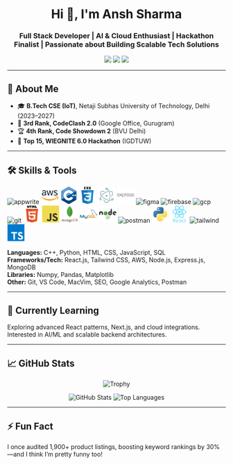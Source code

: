 <h1 align="center">Hi 👋, I'm Ansh Sharma</h1>
<h3 align="center">Full Stack Developer | AI & Cloud Enthusiast | Hackathon Finalist | Passionate about Building Scalable Tech Solutions</h3>

<p align="center">
  <a href="https://linkedin.com/in/ansh-sharma-36a936143" style="text-decoration:none">
    <img src="https://img.shields.io/badge/LinkedIn-blue?logo=linkedin&logoColor=white" />
  </a>
  <a href="https://leetcode.com/ansh7s" style="text-decoration:none">
    <img src="https://img.shields.io/badge/LeetCode-orange?logo=leetcode&logoColor=white" />
  </a>
  <a href="mailto:anshismyname47@gmail.com" style="text-decoration:none">
    <img src="https://img.shields.io/badge/Email-anshismyname47@gmail.com-red?logo=gmail&logoColor=white" />
  </a>
</p>

---

## 🚀 About Me

- 🎓 **B.Tech CSE (IoT)**, Netaji Subhas University of Technology, Delhi (2023–2027)
- 🏅 **3rd Rank, CodeClash 2.0** (Google Office, Gurugram)
- 🏆 **4th Rank, Code Showdown 2** (BVU Delhi)
- 🏅 **Top 15, WIEGNITE 6.0 Hackathon** (IGDTUW)

---

## 🛠️ Skills & Tools

<p align="left">
  <img src="https://www.vectorlogo.zone/logos/appwriteio/appwriteio-icon.svg" alt="appwrite" width="40" height="40"/>
  <img src="https://raw.githubusercontent.com/devicons/devicon/master/icons/amazonwebservices/amazonwebservices-original-wordmark.svg" alt="aws" width="40" height="40"/>
  <img src="https://raw.githubusercontent.com/devicons/devicon/master/icons/cplusplus/cplusplus-original.svg" alt="cplusplus" width="40" height="40"/>
  <img src="https://raw.githubusercontent.com/devicons/devicon/master/icons/css3/css3-original-wordmark.svg" alt="css3" width="40" height="40"/>
  <img src="https://raw.githubusercontent.com/devicons/devicon/master/icons/electron/electron-original.svg" alt="electron" width="40" height="40"/>
  <img src="https://raw.githubusercontent.com/devicons/devicon/master/icons/express/express-original-wordmark.svg" alt="express" width="40" height="40"/>
  <img src="https://www.vectorlogo.zone/logos/figma/figma-icon.svg" alt="figma" width="40" height="40"/>
  <img src="https://www.vectorlogo.zone/logos/firebase/firebase-icon.svg" alt="firebase" width="40" height="40"/>
  <img src="https://www.vectorlogo.zone/logos/google_cloud/google_cloud-icon.svg" alt="gcp" width="40" height="40"/>
  <img src="https://www.vectorlogo.zone/logos/git-scm/git-scm-icon.svg" alt="git" width="40" height="40"/>
  <img src="https://raw.githubusercontent.com/devicons/devicon/master/icons/html5/html5-original-wordmark.svg" alt="html5" width="40" height="40"/>
  <img src="https://raw.githubusercontent.com/devicons/devicon/master/icons/javascript/javascript-original.svg" alt="javascript" width="40" height="40"/>
  <img src="https://raw.githubusercontent.com/devicons/devicon/master/icons/mongodb/mongodb-original-wordmark.svg" alt="mongodb" width="40" height="40"/>
  <img src="https://raw.githubusercontent.com/devicons/devicon/master/icons/mysql/mysql-original-wordmark.svg" alt="mysql" width="40" height="40"/>
  <img src="https://raw.githubusercontent.com/devicons/devicon/master/icons/nodejs/nodejs-original-wordmark.svg" alt="nodejs" width="40" height="40"/>
  <img src="https://www.vectorlogo.zone/logos/getpostman/getpostman-icon.svg" alt="postman" width="40" height="40"/>
  <img src="https://raw.githubusercontent.com/devicons/devicon/master/icons/python/python-original.svg" alt="python" width="40" height="40"/>
  <img src="https://raw.githubusercontent.com/devicons/devicon/master/icons/react/react-original-wordmark.svg" alt="react" width="40" height="40"/>
  <img src="https://www.vectorlogo.zone/logos/tailwindcss/tailwindcss-icon.svg" alt="tailwind" width="40" height="40"/>
  <img src="https://raw.githubusercontent.com/devicons/devicon/master/icons/typescript/typescript-original.svg" alt="typescript" width="40" height="40"/>
</p>

**Languages:** C++, Python, HTML, CSS, JavaScript, SQL  
**Frameworks/Tech:** React.js, Tailwind CSS, AWS, Node.js, Express.js, MongoDB  
**Libraries:** Numpy, Pandas, Matplotlib  
**Other:** Git, VS Code, MacVim, SEO, Google Analytics, Postman

---

## 🌱 Currently Learning

Exploring advanced React patterns, Next.js, and cloud integrations.  
Interested in AI/ML and scalable backend architectures.

---

## 📈 GitHub Stats

<p align="center">
  <img src="https://github-profile-trophy.vercel.app/?username=anshuu-sharma&theme=gruvbox" alt="Trophy" />
</p>
<p align="center">
  <img src="https://github-readme-stats.vercel.app/api?username=anshuu-sharma&show_icons=true&locale=en&theme=gruvbox" alt="GitHub Stats" />
  <img src="https://github-readme-stats.vercel.app/api/top-langs?username=anshuu-sharma&show_icons=true&locale=en&layout=compact&theme=gruvbox" alt="Top Languages" />
</p>

---

## ⚡ Fun Fact

I once audited 1,900+ product listings, boosting keyword rankings by 30%—and I think I’m pretty funny too!
</details>
